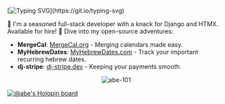 [![Typing SVG](https://readme-typing-svg.demolab.com?font=Fira+Code&pause=1000&random=false&width=800&lines=%F0%9F%91%8B+Hi%2C+I'm+Abe+Hanoka%E2%80%94when+I'm+not+brewing+coffee%2C+I+brew+code.)](https://git.io/typing-svg)

🚀 I'm a seasoned full-stack developer with a knack for Django and HTMX. Available for hire!
🔗 Dive into my open-source adventures:

- **MergeCal**: [MergeCal.org](https://mergecal.org) - Merging calendars made easy.
- **MyHebrewDates**: [MyHebrewDates.com](https://myhebrewdates.com) - Track your important recurring hebrew dates.
- **dj-stripe**: [dj-stripe.dev](https://dj-stripe.dev) - Keeping your payments smooth.

<!--
### Hi there 👋
- 🔭 I’m currently enrolled in [interviewcamp.io](https://interviewcamp.io/) #leetcode
- 🌱 I’m currently studying data structures and algorithms
- 📖 I'm forever greatful for completing harvards CS50x and K.N.King's book on C
- 🕸️ I've completed my very first [web app](https://breakfast.habet.dev) using flask
- 👬 I’d be happy to collaborate on a project written in C, Java or python
- 📫 How to reach me: Shoot me an email: abe at habet.dev
 
  
📈 my github stats
-->
<p align="center"> <img src="https://github-readme-stats.vercel.app/api?username=abe-101&show_icons=true&theme=transparent" alt="abe-101" />

[![@abe's Holopin board](https://holopin.me/abe)](https://holopin.io/@abe)

<!--
 **languages and tools:**  
 [<code><img height="20" src="https://raw.githubusercontent.com/github/explore/80688e429a7d4ef2fca1e82350fe8e3517d3494d/topics/python/python.png"></code>](https://www.python.org/)
 [<code><img height="20" src="https://raw.githubusercontent.com/github/explore/80688e429a7d4ef2fca1e82350fe8e3517d3494d/topics/bash/bash.png"></code>](https://www.gnu.org/software/bash/)
 [<code><img height="20" src="https://cdn.iconscout.com/icon/free/png-256/nginx-3521604-2945048.png"></code>](https://www.nginx.com/)
 [<code><img height="20" src="https://raw.githubusercontent.com/github/explore/80688e429a7d4ef2fca1e82350fe8e3517d3494d/topics/linux/linux.png"></code>](https://www.linux.org/)
  [<code><img height="20" src="https://raw.githubusercontent.com/github/explore/80688e429a7d4ef2fca1e82350fe8e3517d3494d/topics/html/html.png"></code>](https://www.linux.org/)
 [<code><img height="20" src="https://raw.githubusercontent.com/github/explore/80688e429a7d4ef2fca1e82350fe8e3517d3494d/topics/css/css.png"></code>](https://www.linux.org/)
 [<code><img height="20" src="https://raw.githubusercontent.com/github/explore/80688e429a7d4ef2fca1e82350fe8e3517d3494d/topics/git/git.png"></code>](https://github.com/)
 [<code><img height="20" src="https://raw.githubusercontent.com/github/explore/80688e429a7d4ef2fca1e82350fe8e3517d3494d/topics/c/c.png"></code>](https://en.wikipedia.org/wiki/C_(programming_language))

**abe-101/abe-101** is a ✨ _special_ ✨ repository because its `README.md` (this file) appears on your GitHub profile.

Here are some ideas to get you started:

- 🔭 I’m currently working on ...
- 🌱 I’m currently learning ...
- 👯 I’m looking to collaborate on ...
- 🤔 I’m looking for help with ...
- 💬 Ask me about ...
- 📫 How to reach me: ...
- 😄 Pronouns: ...
- ⚡ Fun fact: ...
-->

